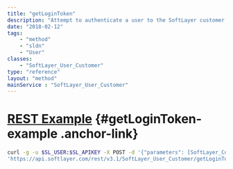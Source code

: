 ```yaml
---
title: "getLoginToken"
description: "Attempt to authenticate a user to the SoftLayer customer portal using the provided authentication container. Depending on the specific type of authentication container that is used, this API will leverage the appropriate authentication protocol. If authentication is successful then the API returns a list of linked accounts for the user, a token containing the ID of the authenticated user and a hash key used by the SoftLayer customer portal to maintain authentication. "
date: "2018-02-12"
tags:
    - "method"
    - "sldn"
    - "User"
classes:
    - "SoftLayer_User_Customer"
type: "reference"
layout: "method"
mainService : "SoftLayer_User_Customer"
---
```


# [REST Example](#getLoginToken-example) <a href="/article/rest/"><i class="fas fa-question"></i></a> {#getLoginToken-example .anchor-link} 
```bash
curl -g -u $SL_USER:$SL_APIKEY -X POST -d '{"parameters": [SoftLayer_Container_Authentication_Request_Contract]}' \
'https://api.softlayer.com/rest/v3.1/SoftLayer_User_Customer/getLoginToken'
```
